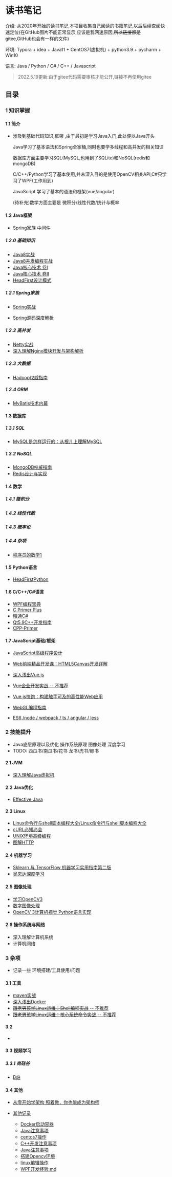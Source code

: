 # 读书笔记

介绍: 从2020年开始的读书笔记,本项目收集自己阅读的书籍笔记,以后后续查阅快速定位(在GitHub图片不能正常显示,应该是我网速原因,~~所以链接都是gitee~~,GitHub也会有一样的文件)

环境: Typora + idea +  Java11 + CentOS7(虚拟机) + python3.9 + pycharm + Win10 

语言: Java / Python / C# / C++ / Javascript

> 2022.5.19更新:由于gitee代码需要审核才能公开,链接不再使用gitee

## 目录

### 1 知识掌握

#### 1.1 简介

- 涉及到基础代码知识,框架 ,由于最初是学习Java入门,此处便以Java开头

  Java学习了基本语法和Spring全家桶,同时也要学多线程和高并发的相关知识

  数据库方面主要学习SQL(MySQL,也用到了SQLite)和NoSQL(redis和mongoDB)

  C/C++/Python学习了基本使用,并未深入目的是使用OpenCV相关API,C#只学习了WPF(工作用到)

  JavaScript 学习了基本的语法和框架(vue/angular)

  (待补充)数学方面主要是 微积分/线性代数/统计与概率

  

#### 1.2 Java框架

- Spring家族 中间件

##### 1.2.0 基础知识

- [Java8实战](https://github.com/BlossomRain/Read/blob/master/Java8%E5%AE%9E%E6%88%98/Java8%E5%AE%9E%E6%88%98%20%E7%AC%94%E8%AE%B0.md)
- [Java8并发编程实战](https://github.com/BlossomRain/Read/blob/master/Java%E5%B9%B6%E5%8F%91%E7%BC%96%E7%A8%8B%E5%AE%9E%E6%88%98/Java%E5%B9%B6%E5%8F%91%E7%BC%96%E7%A8%8B%E5%AE%9E%E6%88%98%20%E7%AC%94%E8%AE%B0.md)
- [Java核心技术 卷Ⅰ](https://github.com/BlossomRain/Read/blob/master/Java%E6%A0%B8%E5%BF%83%E6%8A%80%E6%9C%AF_%E5%8D%B71/Java%E6%A0%B8%E5%BF%83%E6%8A%80%E6%9C%AF_%E5%8D%B71.md)
- [Java核心技术 卷Ⅱ](https://github.com/BlossomRain/Read/blob/master/Java%E6%A0%B8%E5%BF%83%E6%8A%80%E6%9C%AF_%E5%8D%B72/Java%E6%A0%B8%E5%BF%83%E6%8A%80%E6%9C%AF_%E5%8D%B72_%E9%AB%98%E7%BA%A7%E7%89%B9%E6%80%A7.md)
- [HeadFirst设计模式](https://github.com/BlossomRain/Read/blob/master/HeadFirst%E8%AE%BE%E8%AE%A1%E6%A8%A1%E5%BC%8F/HeadFirst%E8%AE%BE%E8%AE%A1%E6%A8%A1%E5%BC%8F.md)

##### 1.2.1 Spring家族

- [Spring实战](https://github.com/BlossomRain/Read/blob/master/Spring%E5%AE%9E%E6%88%98/Spring%E5%AE%9E%E6%88%98.md)

- [Spring源码深度解析](https://github.com/BlossomRain/Read/blob/master/Spring%E6%BA%90%E7%A0%81%E6%B7%B1%E5%BA%A6%E8%A7%A3%E6%9E%90/Spring%E6%BA%90%E7%A0%81%E6%B7%B1%E5%BA%A6%E8%A7%A3%E6%9E%90.md)

##### 1.2.2 高并发

- [Netty实战](https://github.com/BlossomRain/Read/blob/master/Netty%E5%AE%9E%E6%88%98/Netty%E5%AE%9E%E6%88%98.md)
- [深入理解Nginx模块开发与架构解析](https://github.com/BlossomRain/Read/blob/master/%E6%B7%B1%E5%85%A5%E7%90%86%E8%A7%A3Nginx%E6%A8%A1%E5%9D%97%E5%BC%80%E5%8F%91%E4%B8%8E%E6%9E%B6%E6%9E%84%E8%A7%A3%E6%9E%90/%E6%B7%B1%E5%85%A5%E7%90%86%E8%A7%A3Nginx%E6%A8%A1%E5%9D%97%E5%BC%80%E5%8F%91%E4%B8%8E%E6%9E%B6%E6%9E%84%E8%A7%A3%E6%9E%90.md)

##### 1.2.3 大数据

- [Hadoop权威指南](https://github.com/BlossomRain/Read/blob/master/Hadoop%E6%9D%83%E5%A8%81%E6%8C%87%E5%8D%97/Hadoop%E6%9D%83%E5%A8%81%E6%8C%87%E5%8D%97.md)

##### 1.2.4 ORM

- [MyBatis技术内幕](https://github.com/BlossomRain/Read/blob/master/MyBatis%E6%8A%80%E6%9C%AF%E5%86%85%E5%B9%95/MyBatis%E6%8A%80%E6%9C%AF%E5%86%85%E5%B9%95.md)

#### 1.3 数据库

##### 1.3.1 SQL

- [MySQL是怎样运行的：从根儿上理解MySQL](https://github.com/BlossomRain/Read/blob/master/MySQL%E6%98%AF%E6%80%8E%E6%A0%B7%E8%BF%90%E8%A1%8C%E7%9A%84%EF%BC%9A%E4%BB%8E%E6%A0%B9%E5%84%BF%E4%B8%8A%E7%90%86%E8%A7%A3MySQL/MySQL%E6%98%AF%E6%80%8E%E6%A0%B7%E8%BF%90%E8%A1%8C%E7%9A%84-%E4%BB%8E%E6%A0%B9%E5%84%BF%E4%B8%8A%E7%90%86%E8%A7%A3MySQL.md)

##### 1.3.2 NoSQL

- [MongoDB权威指南](https://github.com/BlossomRain/Read/blob/master/MongoDB%E6%9D%83%E5%A8%81%E6%8C%87%E5%8D%97/MongoDB%E6%9D%83%E5%A8%81%E6%8C%87%E5%8D%97.md)
- [Redis设计与实现](https://github.com/BlossomRain/Read/blob/master/Redis%E8%AE%BE%E8%AE%A1%E4%B8%8E%E5%AE%9E%E7%8E%B0/Redis%E8%AE%BE%E8%AE%A1%E4%B8%8E%E5%AE%9E%E7%8E%B0.md)



#### 1.4 数学

##### 1.4.1 微积分

##### 1.4.2  线性代数

##### 1.4.3 概率论

##### 1.4.4 杂项

- [程序员的数学1](https://github.com/BlossomRain/Read/blob/master/%E7%A8%8B%E5%BA%8F%E5%91%98%E7%9A%84%E6%95%B0%E5%AD%A6/%E7%A8%8B%E5%BA%8F%E5%91%98%E7%9A%84%E6%95%B0%E5%AD%A6.md)



#### 1.5 Python语言

- [HeadFirstPython](https://github.com/BlossomRain/Read/blob/master/HeadFirstPython/HeadFirstPython.md)

#### 1.6 C/C++/C#语言

- [WPF编程宝典](https://github.com/BlossomRain/Read/blob/master/WPF%E7%BC%96%E7%A8%8B%E5%AE%9D%E5%85%B8/WPF%E7%BC%96%E7%A8%8B%E5%AE%9D%E5%85%B8.md) 
- [C Primer Plus](https://github.com/BlossomRain/Read/blob/master/C-Primer-Plus/C%20Primer%20Plus.md)
- [精通C#](https://github.com/BlossomRain/Read/blob/master/%E7%B2%BE%E9%80%9AC%23/%E7%B2%BE%E9%80%9AC%23.md)
- [Qt5.9C++开发指南](https://github.com/BlossomRain/Read/blob/master/Qt5.9C++%E5%BC%80%E5%8F%91%E6%8C%87%E5%8D%97/Qt5.9C++%E5%BC%80%E5%8F%91%E6%8C%87%E5%8D%97.md)
- [CPP-Primer](https://github.com/BlossomRain/Read/blob/master/CPP-Primer/C++%20Primer.md)

#### 1.7 JavaScript基础/框架

- [JavaScript高级程序设计](https://github.com/BlossomRain/Read/blob/master/JavaScript%E9%AB%98%E7%BA%A7%E7%A8%8B%E5%BA%8F%E8%AE%BE%E8%AE%A1/JavaScript%E9%AB%98%E7%BA%A7%E7%A8%8B%E5%BA%8F%E8%AE%BE%E8%AE%A1.md)
- [Web前端精品开发课：HTML5Canvas开发详解](https://github.com/BlossomRain/Read/blob/master/Web%E5%89%8D%E7%AB%AF%E7%B2%BE%E5%93%81%E5%BC%80%E5%8F%91%E8%AF%BE%EF%BC%9AHTML5Canvas%E5%BC%80%E5%8F%91%E8%AF%A6%E8%A7%A3/Web%E5%89%8D%E7%AB%AF%E7%B2%BE%E5%93%81%E5%BC%80%E5%8F%91%E8%AF%BE%EF%BC%9AHTML5Canvas%E5%BC%80%E5%8F%91%E8%AF%A6%E8%A7%A3.md)

-  [深入浅出Vue.js](https://github.com/BlossomRain/Read/blob/master/%E6%B7%B1%E5%85%A5%E6%B5%85%E5%87%BAVue.js/%E6%B7%B1%E5%85%A5%E6%B5%85%E5%87%BAVue.js.md)
-  [~~Vue企业开发实战~~ -- 不推荐](https://github.com/BlossomRain/Read/blob/master/Vue%E4%BC%81%E4%B8%9A%E5%BC%80%E5%8F%91%E5%AE%9E%E6%88%98/Vue%E4%BC%81%E4%B8%9A%E5%BC%80%E5%8F%91%E5%AE%9E%E6%88%98.md) 
-  [Vue.js快跑：构建触手可及的高性能Web应用](https://github.com/BlossomRain/Read/blob/master/Vue.js%E5%BF%AB%E8%B7%91%EF%BC%9A%E6%9E%84%E5%BB%BA%E8%A7%A6%E6%89%8B%E5%8F%AF%E5%8F%8A%E7%9A%84%E9%AB%98%E6%80%A7%E8%83%BDWeb%E5%BA%94%E7%94%A8/Vue.js%E5%BF%AB%E8%B7%91%EF%BC%9A%E6%9E%84%E5%BB%BA%E8%A7%A6%E6%89%8B%E5%8F%AF%E5%8F%8A%E7%9A%84%E9%AB%98%E6%80%A7%E8%83%BDWeb%E5%BA%94%E7%94%A8.md)
-  [WebGL编程指南](https://github.com/BlossomRain/Read/blob/master/WebGL%E7%BC%96%E7%A8%8B%E6%8C%87%E5%8D%97/WebGL%E7%BC%96%E7%A8%8B%E6%8C%87%E5%8D%97.md)
-  [ES6 /node / webpack / ts / angular / less ](https://github.com/BlossomRain/Read/tree/master/front-end-others)

### 2 技能提升

- Java底层原理以及优化  操作系统原理  图像处理  深度学习
- TODO: 西瓜书/南瓜书/花书  龙书/虎书/鲸书

#### 2.1 JVM

- [深入理解Java虚拟机](https://github.com/BlossomRain/Read/blob/master/%E6%B7%B1%E5%85%A5%E7%90%86%E8%A7%A3Java%E8%99%9A%E6%8B%9F%E6%9C%BA/%E6%B7%B1%E5%85%A5%E7%90%86%E8%A7%A3Java%E8%99%9A%E6%8B%9F%E6%9C%BA.md)

#### 2.2 Java优化

- [Effective Java](https://github.com/BlossomRain/Read/blob/master/Effective%20Java/Effective%20Java.md)

#### 2.3 Linux

- [Linux命令行与shell脚本编程大全/Linux命令行与shell脚本编程大全](https://github.com/BlossomRain/Read/blob/master/Linux%E5%91%BD%E4%BB%A4%E8%A1%8C%E4%B8%8Eshell%E8%84%9A%E6%9C%AC%E7%BC%96%E7%A8%8B%E5%A4%A7%E5%85%A8/Linux%E5%91%BD%E4%BB%A4%E8%A1%8C%E4%B8%8Eshell%E8%84%9A%E6%9C%AC%E7%BC%96%E7%A8%8B%E5%A4%A7%E5%85%A8.md)
- [cURL必知必会](https://github.com/BlossomRain/Read/blob/master/cURL%E5%BF%85%E7%9F%A5%E5%BF%85%E4%BC%9A/cURL%E5%BF%85%E7%9F%A5%E5%BF%85%E4%BC%9A.md)
- [UNIX环境高级编程](https://github.com/BlossomRain/Read/blob/master/Unix%E7%8E%AF%E5%A2%83%E9%AB%98%E7%BA%A7%E7%BC%96%E7%A8%8B/Unix%E7%8E%AF%E5%A2%83%E9%AB%98%E7%BA%A7%E7%BC%96%E7%A8%8B.md)
- [图解HTTP](https://github.com/BlossomRain/Read/blob/master/%E5%9B%BE%E8%A7%A3HTTP/%E5%9B%BE%E8%A7%A3HTTP.md)

#### 2.4 机器学习

- [Sklearn 与 TensorFlow 机器学习实用指南第二版](https://github.com/BlossomRain/Read/blob/master/Sklearn%20%E4%B8%8E%20TensorFlow%20%E6%9C%BA%E5%99%A8%E5%AD%A6%E4%B9%A0%E5%AE%9E%E7%94%A8%E6%8C%87%E5%8D%97%E7%AC%AC%E4%BA%8C%E7%89%88/Sklearn%20%E4%B8%8E%20TensorFlow%20%E6%9C%BA%E5%99%A8%E5%AD%A6%E4%B9%A0%E5%AE%9E%E7%94%A8%E6%8C%87%E5%8D%97%E7%AC%AC%E4%BA%8C%E7%89%88.md)
- [吴恩达深度学习](https://github.com/BlossomRain/Read/blob/master/%E5%90%B4%E6%81%A9%E8%BE%BE%E6%B7%B1%E5%BA%A6%E5%AD%A6%E4%B9%A0/%E5%90%B4%E6%81%A9%E8%BE%BE%E6%B7%B1%E5%BA%A6%E5%AD%A6%E4%B9%A0.md)

#### 2.5 图像处理

- [学习OpenCV3](https://github.com/BlossomRain/Read/blob/master/%E5%AD%A6%E4%B9%A0OpenCV3/%E5%AD%A6%E4%B9%A0OpenCV3.md)
- [数字图像处理](https://github.com/BlossomRain/Read/blob/master/%E6%95%B0%E5%AD%97%E5%9B%BE%E5%83%8F%E5%A4%84%E7%90%86/%E6%95%B0%E5%AD%97%E5%9B%BE%E5%83%8F%E5%A4%84%E7%90%86.md)
- [OpenCV 3计算机视觉 Python语言实现](https://github.com/BlossomRain/Read/blob/master/OpenCV%203%E8%AE%A1%E7%AE%97%E6%9C%BA%E8%A7%86%E8%A7%89%20Python%E8%AF%AD%E8%A8%80%E5%AE%9E%E7%8E%B0/OpenCV%203%E8%AE%A1%E7%AE%97%E6%9C%BA%E8%A7%86%E8%A7%89%20Python%E8%AF%AD%E8%A8%80%E5%AE%9E%E7%8E%B0.md)

#### 2.6 操作系统与网络

- 深入理解计算机系统
- 计算机网络

### 3 杂项

- 记录一些 环境搭建/工具使用/问题 

#### 3.1 工具

- [maven实战](https://github.com/BlossomRain/Read/blob/master/maven%E5%AE%9E%E6%88%98/maven%E5%AE%9E%E6%88%98.md)
- [深入浅出Docker](https://github.com/BlossomRain/Read/blob/master/%E6%B7%B1%E5%85%A5%E6%B5%85%E5%87%BADocker/%E6%B7%B1%E5%85%A5%E6%B5%85%E5%87%BADocker.md)
- [~~跟老男孩学Linux运维：Shell编程实战~~ -- 不推荐](https://github.com/BlossomRain/Read/blob/master/%E8%B7%9F%E8%80%81%E7%94%B7%E5%AD%A9%E5%AD%A6Linux%E8%BF%90%E7%BB%B4%EF%BC%9AShell%E7%BC%96%E7%A8%8B%E5%AE%9E%E6%88%98/%E8%B7%9F%E8%80%81%E7%94%B7%E5%AD%A9%E5%AD%A6Linux%E8%BF%90%E7%BB%B4%EF%BC%9AShell%E7%BC%96%E7%A8%8B%E5%AE%9E%E6%88%98.md)
- [~~跟老男孩学Linux运维：核心系统命令实战~~ -- 不推荐](https://github.com/BlossomRain/Read/tree/master/%E8%B7%9F%E8%80%81%E7%94%B7%E5%AD%A9%E5%AD%A6Linux%E8%BF%90%E7%BB%B4%EF%BC%9A%E6%A0%B8%E5%BF%83%E7%B3%BB%E7%BB%9F%E5%91%BD%E4%BB%A4%E5%AE%9E%E6%88%98)

#### 3.2 

- 

#### 3.3 视频学习

##### 3.3.1 尚硅谷

- [B站](https://space.bilibili.com/302417610)

#### 3.4 其他

- [从零开始学架构 照着做，你也能成为架构师](https://github.com/BlossomRain/Read/blob/master/%E4%BB%8E%E9%9B%B6%E5%BC%80%E5%A7%8B%E5%AD%A6%E6%9E%B6%E6%9E%84%20%E7%85%A7%E7%9D%80%E5%81%9A%EF%BC%8C%E4%BD%A0%E4%B9%9F%E8%83%BD%E6%88%90%E4%B8%BA%E6%9E%B6%E6%9E%84%E5%B8%88/%E4%BB%8E%E9%9B%B6%E5%BC%80%E5%A7%8B%E5%AD%A6%E6%9E%B6%E6%9E%84%20%E7%85%A7%E7%9D%80%E5%81%9A%EF%BC%8C%E4%BD%A0%E4%B9%9F%E8%83%BD%E6%88%90%E4%B8%BA%E6%9E%B6%E6%9E%84%E5%B8%88.md)

- [其他记录](https://github.com/BlossomRain/Read/tree/master/%E5%85%B6%E4%BB%96%E8%AE%B0%E5%BD%95)
  - [Docker启动容器](https://github.com/BlossomRain/Read/blob/master/%E5%85%B6%E4%BB%96%E8%AE%B0%E5%BD%95/Docker%E5%90%AF%E5%8A%A8%E5%AE%B9%E5%99%A8.md)
  - [Java注意事项](https://github.com/BlossomRain/Read/blob/master/%E5%85%B6%E4%BB%96%E8%AE%B0%E5%BD%95/Java%E6%B3%A8%E6%84%8F%E4%BA%8B%E9%A1%B9.md)
  - [centos7操作](https://github.com/BlossomRain/Read/blob/master/%E5%85%B6%E4%BB%96%E8%AE%B0%E5%BD%95/centos7.md)
  - [C++开发注意事项](https://github.com/BlossomRain/Read/blob/master/%E5%85%B6%E4%BB%96%E8%AE%B0%E5%BD%95/C%2B%2B%E5%BC%80%E5%8F%91%E6%B3%A8%E6%84%8F%E4%BA%8B%E9%A1%B9.md)
  - [Java注意事项](https://github.com/BlossomRain/Read/blob/master/%E5%85%B6%E4%BB%96%E8%AE%B0%E5%BD%95/Java%E6%B3%A8%E6%84%8F%E4%BA%8B%E9%A1%B9.md)
  - [搭建Opencv环境](https://github.com/BlossomRain/Read/blob/master/%E5%85%B6%E4%BB%96%E8%AE%B0%E5%BD%95/Ubuntu%E4%B8%8BOpencv%E7%8E%AF%E5%A2%83%E6%90%AD%E5%BB%BA.md)
  - [linux编辑操作](https://github.com/BlossomRain/Read/blob/master/%E5%85%B6%E4%BB%96%E8%AE%B0%E5%BD%95/linux%E7%BC%96%E8%BE%91%E9%AB%98%E7%BA%A7%E6%93%8D%E4%BD%9C.md)
  - [WPF开发经验.md](https://github.com/BlossomRain/Read/blob/master/%E5%85%B6%E4%BB%96%E8%AE%B0%E5%BD%95/WPF%E5%BC%80%E5%8F%91%E7%BB%8F%E9%AA%8C.md)
